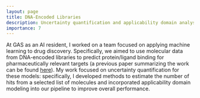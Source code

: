 ```yaml
---
layout: page
title: DNA-Encoded Libraries 
description: Uncertainty quantification and applicability domain analysis for machine learning on DNA-encoded libraries (Google Accelerated Sciences)
importance: 7
---
```

At GAS as an AI resident, I worked on a team focused on applying machine learning to drug discovery. Specifically, we aimed to use molecular data from DNA-encoded libraries to predict protein/ligand binding for pharmaceutically relevant targets (a previous paper summarizing the work can be found [here](https://pubs.acs.org/doi/10.1021/acs.jmedchem.0c00452)). My work focused on uncertainty quantification for these models: specifically, I developed methods to estimate the number of hits from a selected list of molecules and incorporated applicability domain modeling into our pipeline to improve overall performance.
